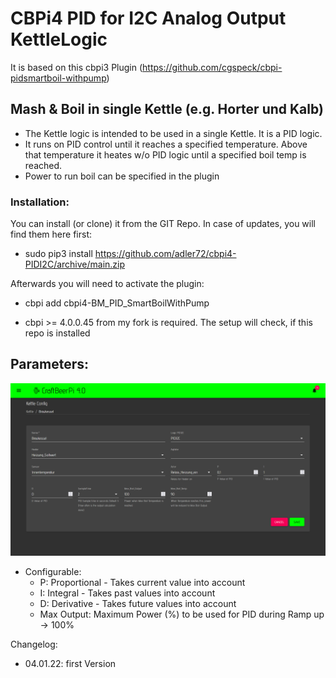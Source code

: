 # CBPi4 PID for I2C Analog Output KettleLogic
It is based on this cbpi3 Plugin (https://github.com/cgspeck/cbpi-pidsmartboil-withpump)

## Mash & Boil in single Kettle (e.g. Horter und Kalb)
- The Kettle logic is intended to be used in a single Kettle. It is a PID logic. 
- It runs on PID control until it reaches a specified temperature. Above that temperature it heates w/o PID logic until a specified boil temp is reached.
- Power to run boil can be specified in the plugin


### Installation:

You can install (or clone) it from the GIT Repo. In case of updates, you will find them here first:
- sudo pip3 install https://github.com/adler72/cbpi4-PIDI2C/archive/main.zip

Afterwards you will need to activate the plugin:
- cbpi add cbpi4-BM_PID_SmartBoilWithPump
	
- cbpi >= 4.0.0.45 from my fork is required. The setup will check, if this repo is installed

## Parameters:

![Settings](https://github.com/adler72/cbpi4-PIDI2C/blob/main/PIDI2C_config.png?raw=true)

- Configurable:
	- P: Proportional - Takes current value into account
	- I: Integral - Takes past values into account
	- D: Derivative - Takes future values into account
	- Max Output: Maximum Power (%) to be used for PID during Ramp up -> 100%


Changelog:

- 04.01.22: first Version

